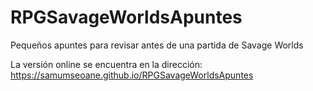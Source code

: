# RPGSavageWorldsApuntes
Pequeños apuntes para revisar antes de una partida de Savage Worlds

La versión online se encuentra en la dirección: 
https://samumseoane.github.io/RPGSavageWorldsApuntes
